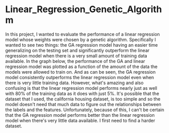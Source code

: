 # Linear_Regression_Genetic_Algorithm



In this project, I wanted to evaluate the performance of a linear regression model whose weights were chosen by a genetic algorithm. Specifically I wanted
to see two things: the GA regression model having an easier time generalizing on the testing set and significantly outperform the linear regression model
when there is a very small amount of training data available. In the graph below, the performance of the GA and linear regression model was plotted as a
function of the amount of the data the models were allowed to train on. And as can be seen, the GA regression model 
consistently outperforms the linear regression model even when there is very little training data. However, what's amazing and also confusing is that
the linear regression model performs nearly just as well with 80% of the training data as it does with just 5%. It's possible that the dataset that I used,
the california housing dataset, is too simple and so the model doesn't need that much data to figure out the relationships between the labels and the
features. Unfortunately, because of this, I can't be certain that the GA regression model performs better than the linear regression model
when there's very little data available. I first need to find a harder dataset. 
